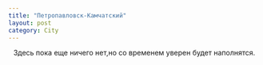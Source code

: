 ```yaml
---
title: "Петропавловск-Камчатский"
layout: post
category: City
---
```


<style>
p {
  text-align: center
}
</style>
<p>Здесь пока еще ничего нет,но со временем уверен будет наполнятся.</p> 


